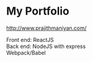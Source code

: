 # My Portfolio

http://www.prajithmaniyan.com/

Front end: ReactJS <br>
Back end: NodeJS with express<br>
Webpack/Babel
